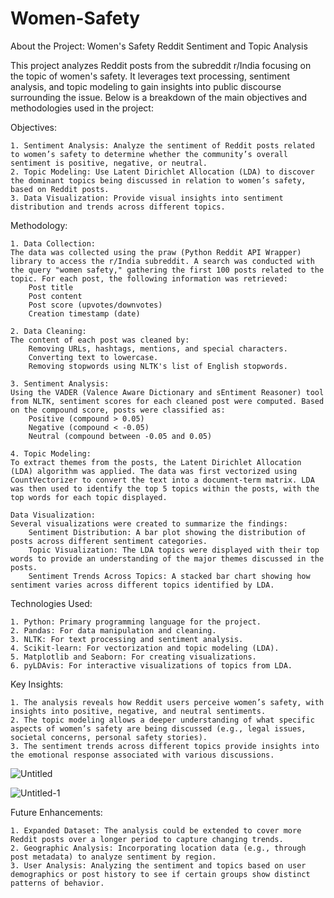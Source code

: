 # Women-Safety

About the Project: Women's Safety Reddit Sentiment and Topic Analysis

This project analyzes Reddit posts from the subreddit r/India focusing on the topic of women's safety. It leverages text processing, sentiment analysis, and topic modeling to gain insights into public discourse surrounding the issue. Below is a breakdown of the main objectives and methodologies used in the project:

Objectives:

    1. Sentiment Analysis: Analyze the sentiment of Reddit posts related to women’s safety to determine whether the community’s overall sentiment is positive, negative, or neutral.
    2. Topic Modeling: Use Latent Dirichlet Allocation (LDA) to discover the dominant topics being discussed in relation to women’s safety, based on Reddit posts.
    3. Data Visualization: Provide visual insights into sentiment distribution and trends across different topics.

Methodology:

    1. Data Collection:
    The data was collected using the praw (Python Reddit API Wrapper) library to access the r/India subreddit. A search was conducted with the query "women safety," gathering the first 100 posts related to the topic. For each post, the following information was retrieved:
        Post title
        Post content
        Post score (upvotes/downvotes)
        Creation timestamp (date)

    2. Data Cleaning:
    The content of each post was cleaned by:
        Removing URLs, hashtags, mentions, and special characters.
        Converting text to lowercase.
        Removing stopwords using NLTK's list of English stopwords.

    3. Sentiment Analysis:
    Using the VADER (Valence Aware Dictionary and sEntiment Reasoner) tool from NLTK, sentiment scores for each cleaned post were computed. Based on the compound score, posts were classified as:
        Positive (compound > 0.05)
        Negative (compound < -0.05)
        Neutral (compound between -0.05 and 0.05)

    4. Topic Modeling:
    To extract themes from the posts, the Latent Dirichlet Allocation (LDA) algorithm was applied. The data was first vectorized using CountVectorizer to convert the text into a document-term matrix. LDA was then used to identify the top 5 topics within the posts, with the top words for each topic displayed.

    Data Visualization:
    Several visualizations were created to summarize the findings:
        Sentiment Distribution: A bar plot showing the distribution of posts across different sentiment categories.
        Topic Visualization: The LDA topics were displayed with their top words to provide an understanding of the major themes discussed in the posts.
        Sentiment Trends Across Topics: A stacked bar chart showing how sentiment varies across different topics identified by LDA.

Technologies Used:

    1. Python: Primary programming language for the project.
    2. Pandas: For data manipulation and cleaning.
    3. NLTK: For text processing and sentiment analysis.
    4. Scikit-learn: For vectorization and topic modeling (LDA).
    5. Matplotlib and Seaborn: For creating visualizations.
    6. pyLDAvis: For interactive visualizations of topics from LDA.

Key Insights:

    1. The analysis reveals how Reddit users perceive women’s safety, with insights into positive, negative, and neutral sentiments.
    2. The topic modeling allows a deeper understanding of what specific aspects of women’s safety are being discussed (e.g., legal issues, societal concerns, personal safety stories).
    3. The sentiment trends across different topics provide insights into the emotional response associated with various discussions.
    
![Untitled](https://github.com/user-attachments/assets/e9769d3e-e07c-405b-878c-e85ec43f92f6)

![Untitled-1](https://github.com/user-attachments/assets/5f0dd630-b865-4a56-b44b-eefec17b5f80)

Future Enhancements:

    1. Expanded Dataset: The analysis could be extended to cover more Reddit posts over a longer period to capture changing trends.
    2. Geographic Analysis: Incorporating location data (e.g., through post metadata) to analyze sentiment by region.
    3. User Analysis: Analyzing the sentiment and topics based on user demographics or post history to see if certain groups show distinct patterns of behavior.
